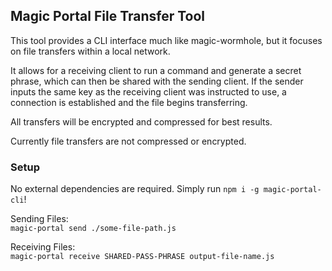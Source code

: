 ## Magic Portal File Transfer Tool

This tool provides a CLI interface much like magic-wormhole, but it focuses on file transfers within a local network.

It allows for a receiving client to run a command and generate a secret phrase, which can then be shared with the sending client. If the sender inputs the same key as the receiving client was instructed to use, a connection is established and the file begins transferring.

All transfers will be encrypted and compressed for best results.

Currently file transfers are not compressed or encrypted.


### Setup

No external dependencies are required. Simply run 
`npm i -g magic-portal-cli`!

Sending Files:  
`magic-portal send ./some-file-path.js`

Receiving Files:  
`magic-portal receive SHARED-PASS-PHRASE output-file-name.js`
